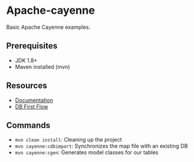 Apache-cayenne
=========================
Basic Apache Cayenne examples.

Prerequisites
-------------
- JDK 1.8+
- Maven installed (mvn)

Resources
---------
- [Documentation](https://cayenne.apache.org/docs/4.1/)
- [DB First Flow](https://cayenne.apache.org/docs/4.1/getting-started-db-first/)

Commands
--------
- ```mvn clean install```: Cleaning up the project
- ```mvn cayenne:cdbimport```: Synchronizes the map file with an existing DB
- ```mvn cayenne:cgen```: Generates model classes for our tables
